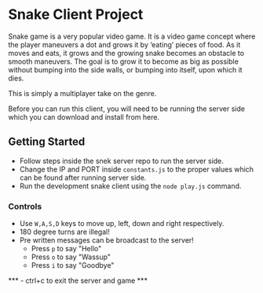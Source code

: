 # Snake Client Project

Snake game is a very popular video game. It is a video game concept where the player maneuvers a dot and grows it by ‘eating’ pieces of food. As it moves and eats, it grows and the growing snake becomes an obstacle to smooth maneuvers. The goal is to grow it to become as big as possible without bumping into the side walls, or bumping into itself, upon which it dies.

This is simply a multiplayer take on the genre.

Before you can run this client, you will need to be running the server side which you can download and install from here. 

## Getting Started

- Follow steps inside the snek server repo to run the server side.
- Change the IP and PORT inside `constants.js` to the proper values which can be found after running server side.
- Run the development snake client using the `node play.js` command.

### Controls

- Use `W,A,S,D` keys to move up, left, down and right respectively. 
- 180 degree turns are illegal!
- Pre written messages can be broadcast to the server!
  * Press `p` to say "Hello"
  * Press `o` to say "Wassup"
  * Press `i` to say "Goodbye"



*** - ctrl+c to exit the server and game ***